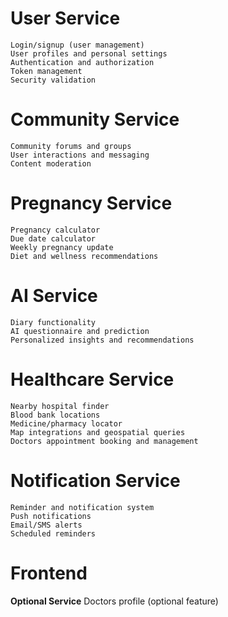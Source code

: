 # User Service
    Login/signup (user management)
    User profiles and personal settings
    Authentication and authorization
    Token management
    Security validation

# Community Service
    Community forums and groups
    User interactions and messaging
    Content moderation

# Pregnancy Service
    Pregnancy calculator
    Due date calculator
    Weekly pregnancy update
    Diet and wellness recommendations

# AI Service
    Diary functionality
    AI questionnaire and prediction
    Personalized insights and recommendations

# Healthcare Service
    Nearby hospital finder
    Blood bank locations
    Medicine/pharmacy locator
    Map integrations and geospatial queries
    Doctors appointment booking and management

# Notification Service
    Reminder and notification system
    Push notifications
    Email/SMS alerts
    Scheduled reminders

# Frontend

**Optional Service**
    Doctors profile (optional feature)